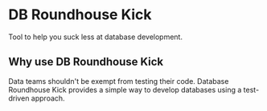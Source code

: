 # DB Roundhouse Kick

Tool to help you suck less at database development.

## Why use DB Roundhouse Kick

Data teams shouldn't be exempt from testing their code.  Database 
Roundhouse Kick provides a simple way to develop databases using 
a test-driven approach.


